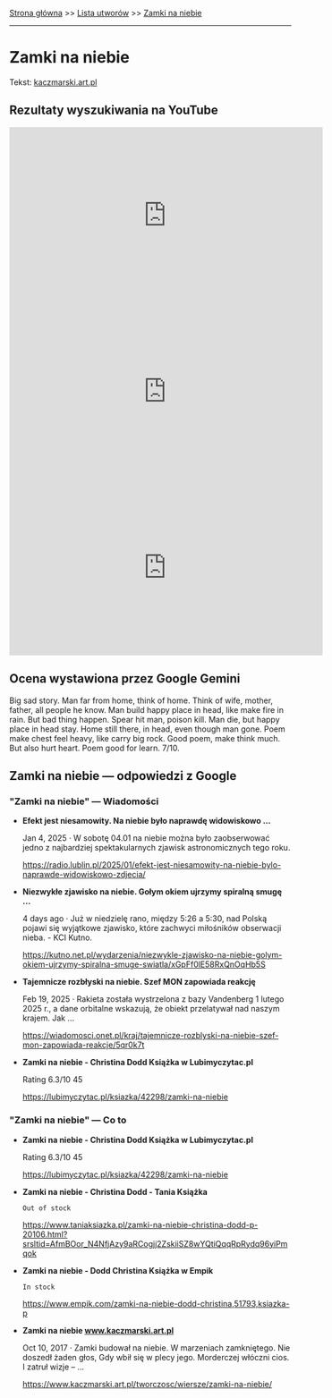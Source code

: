 [Strona główna](../index.md) >> [Lista utworów](../list.md) >> [Zamki na niebie](676.md)

---

# Zamki na niebie

Tekst: [kaczmarski.art.pl](https://www.kaczmarski.art.pl/tworczosc/wiersze/zamki-na-niebie/)

## Rezultaty wyszukiwania na YouTube

<iframe width="560" height="315" src="https://www.youtube.com/embed/qY0VyED0Ykw?si=IdontcarewhotheIRSsendsImnotpayingtaxes" title="YouTube video player" frameborder="0" allow="accelerometer; autoplay; clipboard-write; encrypted-media; gyroscope; picture-in-picture; web-share" referrerpolicy="strict-origin-when-cross-origin" allowfullscreen></iframe>

<iframe width="560" height="315" src="https://www.youtube.com/embed/OkjG7IEzXOs?si=IdontcarewhotheIRSsendsImnotpayingtaxes" title="YouTube video player" frameborder="0" allow="accelerometer; autoplay; clipboard-write; encrypted-media; gyroscope; picture-in-picture; web-share" referrerpolicy="strict-origin-when-cross-origin" allowfullscreen></iframe>

<iframe width="560" height="315" src="https://www.youtube.com/embed/GXAEIPoxNew?si=IdontcarewhotheIRSsendsImnotpayingtaxes" title="YouTube video player" frameborder="0" allow="accelerometer; autoplay; clipboard-write; encrypted-media; gyroscope; picture-in-picture; web-share" referrerpolicy="strict-origin-when-cross-origin" allowfullscreen></iframe>

## Ocena wystawiona przez Google Gemini

Big sad story. Man far from home, think of home. Think of wife, mother, father, all people he know. Man build happy place in head, like make fire in rain. But bad thing happen. Spear hit man, poison kill. Man die, but happy place in head stay. Home still there, in head, even though man gone. Poem make chest feel heavy, like carry big rock. Good poem, make think much. But also hurt heart. Poem good for learn. 7/10.


## Zamki na niebie — odpowiedzi z Google

### "Zamki na niebie" — Wiadomości

- **Efekt jest niesamowity. Na niebie było naprawdę widowiskowo ...**

    Jan 4, 2025  ·  W sobotę 04.01 na niebie można było zaobserwować jedno z najbardziej spektakularnych zjawisk astronomicznych tego roku. 

   <https://radio.lublin.pl/2025/01/efekt-jest-niesamowity-na-niebie-bylo-naprawde-widowiskowo-zdjecia/>
- **Niezwykłe zjawisko na niebie. Gołym okiem ujrzymy spiralną smugę ...**

    4 days ago  ·  Już w niedzielę rano, między 5:26 a 5:30, nad Polską pojawi się wyjątkowe zjawisko, które zachwyci miłośników obserwacji nieba. - KCI Kutno. 

   <https://kutno.net.pl/wydarzenia/niezwykle-zjawisko-na-niebie-golym-okiem-ujrzymy-spiralna-smuge-swiatla/xGpFf0lE58RxQnOqHb5S>
- **Tajemnicze rozbłyski na niebie. Szef MON zapowiada reakcję**

    Feb 19, 2025  ·  Rakieta została wystrzelona z bazy Vandenberg 1 lutego 2025 r., a dane orbitalne wskazują, że obiekt przelatywał nad naszym krajem. Jak ... 

   <https://wiadomosci.onet.pl/kraj/tajemnicze-rozblyski-na-niebie-szef-mon-zapowiada-reakcje/5qr0k7t>
- **Zamki na niebie - Christina Dodd  Książka w Lubimyczytac.pl**

    Rating   6.3/10  45   

   <https://lubimyczytac.pl/ksiazka/42298/zamki-na-niebie>

### "Zamki na niebie" — Co to

- **Zamki na niebie - Christina Dodd  Książka w Lubimyczytac.pl**

    Rating   6.3/10  45   

   <https://lubimyczytac.pl/ksiazka/42298/zamki-na-niebie>
- **Zamki na niebie - Christina Dodd - Tania Książka**

      Out of stock 

   <https://www.taniaksiazka.pl/zamki-na-niebie-christina-dodd-p-20106.html?srsltid=AfmBOor_N4NfjAzy9aRCogjj2ZskiiSZ8wYQtiQqqRpRydq96yiPmqok>
- **Zamki na niebie - Dodd Christina  Książka w Empik**

      In stock 

   <https://www.empik.com/zamki-na-niebie-dodd-christina,51793,ksiazka-p>
- **Zamki na niebie www.kaczmarski.art.pl**

    Oct 10, 2017  ·  Zamki budował na niebie. W marzeniach zamkniętego. Nie doszedł żaden głos, Gdy wbił się w plecy jego. Morderczej włóczni cios. I zatruł wizje – ... 

   <https://www.kaczmarski.art.pl/tworczosc/wiersze/zamki-na-niebie/>

